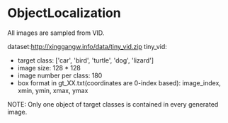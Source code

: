# ObjectLocalization
All images are sampled from VID.

dataset:http://xinggangw.info/data/tiny_vid.zip
tiny_vid:
- target class: ['car', 'bird', 'turtle', 'dog', 'lizard']
- image size: 128 * 128 
- image number per class: 180
- box format in gt_XX.txt(coordinates are 0-index based): image_index, xmin, ymin, xmax, ymax

NOTE: Only one object of target classes is contained in every generated image. 